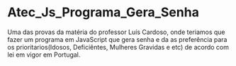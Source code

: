 # Atec_Js_Programa_Gera_Senha

Uma das provas da matéria do professor Luís Cardoso, onde teriamos que fazer um programa em JavaScript que gera senha e da
 as preferência para os prioritarios(Idosos, Deficiêntes, Mulheres Gravidas e etc) de acordo com lei em vigor em Portugal.
